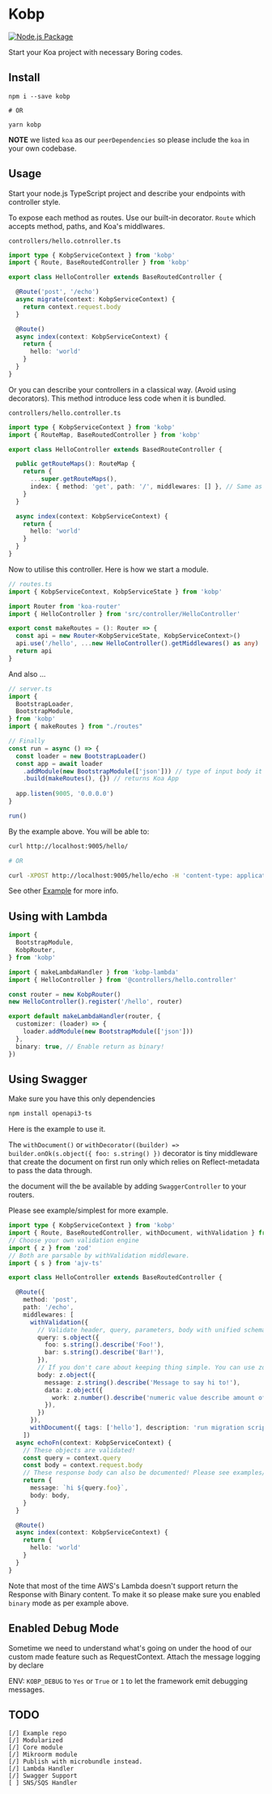 # Kobp

[![Node.js Package](https://github.com/peatiscoding/kobp/actions/workflows/main.yml/badge.svg)](https://github.com/peatiscoding/kobp/actions/workflows/main.yml)

Start your Koa project with necessary Boring codes.

## Install

```
npm i --save kobp

# OR

yarn kobp
```

**NOTE** we listed `koa` as our `peerDependencies` so please include the `koa` in your own codebase.

## Usage

Start your node.js TypeScript project and describe your endpoints with controller style.

To expose each method as routes. Use our built-in decorator. `Route` which accepts method, paths, and Koa's middlwares.

`controllers/hello.cotnroller.ts`

```ts
import type { KobpServiceContext } from 'kobp'
import { Route, BaseRoutedController } from 'kobp'

export class HelloController extends BaseRoutedController {

  @Route('post', '/echo')
  async migrate(context: KobpServiceContext) {
    return context.request.body
  }

  @Route()
  async index(context: KobpServiceContext) {
    return {
      hello: 'world'
    }
  }
}
```

Or you can describe your controllers in a classical way. (Avoid using decorators). This method introduce less code when it is bundled.

`controllers/hello.controller.ts`

```ts
import type { KobpServiceContext } from 'kobp'
import { RouteMap, BaseRoutedController } from 'kobp'

export class HelloController extends BasedRouteController {

  public getRouteMaps(): RouteMap {
    return {
      ...super.getRouteMaps(),
      index: { method: 'get', path: '/', middlewares: [] }, // Same as our decorator above.
    }
  }

  async index(context: KobpServiceContext) {
    return {
      hello: 'world'
    }
  }
}
```

Now to utilise this controller. Here is how we start a module.

```ts
// routes.ts
import { KobpServiceContext, KobpServiceState } from 'kobp'

import Router from 'koa-router'
import { HelloController } from 'src/controller/HelloController'

export const makeRoutes = (): Router => {
  const api = new Router<KobpServiceState, KobpServiceContext>()
  api.use('/hello', ...new HelloController().getMiddlewares() as any)
  return api
}
```

And also ...

```ts
// server.ts
import {
  BootstrapLoader,
  BootstrapModule,
} from 'kobp'
import { makeRoutes } from "./routes"

// Finally
const run = async () => {
  const loader = new BootstrapLoader()
  const app = await loader
    .addModule(new BootstrapModule(['json'])) // type of input body it should support.
    .build(makeRoutes(), {}) // returns Koa App
  
  app.listen(9005, '0.0.0.0')
}

run()
```

By the example above. You will be able to:

```bash
curl http://localhost:9005/hello/

# OR

curl -XPOST http://localhost:9005/hello/echo -H 'content-type: application/json' -d '{"some":"key","json":"value"}'
```

See other [Example](./examples/) for more info.

## Using with Lambda

```ts
import {
  BootstrapModule,
  KobpRouter,
} from 'kobp'

import { makeLambdaHandler } from 'kobp-lambda'
import { HelloController } from '@controllers/hello.controller'

const router = new KobpRouter()
new HelloController().register('/hello', router)

export default makeLambdaHandler(router, {
  customizer: (loader) => {
    loader.addModule(new BootstrapModule(['json']))
  },
  binary: true, // Enable return as binary!
})
```

## Using Swagger

Make sure you have this only dependencies

```bash
npm install openapi3-ts
```

Here is the example to use it.

The `withDocument()` or `withDecorator((builder) => builder.onOk(s.object({ foo: s.string() })` decorator is tiny middleware that create the document on first run only which relies on Reflect-metadata to pass the data through.

the document will the be available by adding `SwaggerController` to your routers.

Please see example/simplest for more example.

```ts
import type { KobpServiceContext } from 'kobp'
import { Route, BaseRoutedController, withDocument, withValidation } from 'kobp'
// Choose your own validation engine 
import { z } from 'zod'
// Both are parsable by withValidation middleware. 
import { s } from 'ajv-ts'

export class HelloController extends BaseRoutedController {

  @Route({
    method: 'post',
    path: '/echo',
    middlewares: [
      withValidation({
        // Validate header, query, parameters, body with unified schema validation
        query: s.object({
          foo: s.string().describe('Foo!'),
          bar: s.string().describe('Bar!'),
        }),
        // If you don't care about keeping thing simple. You can use zod here, ajv-ts on other object!
        body: z.object({
          message: z.string().describe('Message to say hi to!'),
          data: z.object({
            work: z.number().describe('numeric value describe amount of work you need for this say hi!')
          }),
        })
      }),
      withDocument({ tags: ['hello'], description: 'run migration script' }),
    ])
  async echoFn(context: KobpServiceContext) {
    // These objects are validated!
    const query = context.query
    const body = context.request.body
    // These response body can also be documented! Please see examples/simplest for more info!
    return {
      message: `hi ${query.foo}`,
      body: body,
    }
  }

  @Route()
  async index(context: KobpServiceContext) {
    return {
      hello: 'world'
    }
  }
}
```

Note that most of the time AWS's Lambda doesn't support return the Response with Binary content. To make it so please make sure you enabled `binary` mode as per example above.

## Enabled Debug Mode

Sometime we need to understand what's going on under the hood of our custom made feature such as RequestContext. Attach the message logging by declare

ENV: `KOBP_DEBUG` to `Yes` or `True` or `1` to let the framework emit debugging messages.

## TODO

```
[/] Example repo
[/] Modularized
[/] Core module
[/] Mikroorm module
[/] Publish with microbundle instead.
[/] Lambda Handler
[/] Swagger Support
[ ] SNS/SQS Handler
```
